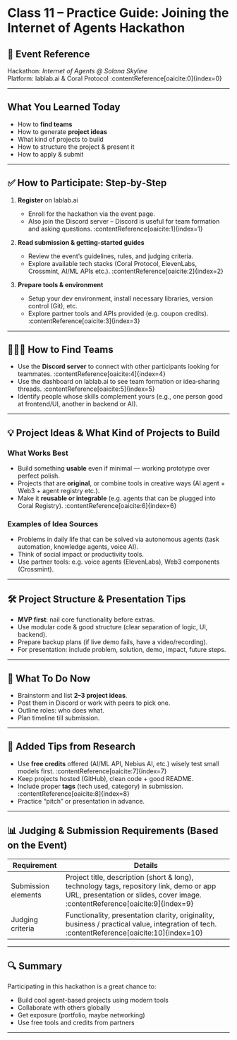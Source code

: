 # Class 11 – Practice Guide: Joining the Internet of Agents Hackathon

## 🔗 Event Reference
Hackathon: *Internet of Agents @ Solana Skyline*  
Platform: lablab.ai & Coral Protocol :contentReference[oaicite:0]{index=0}

---

## What You Learned Today
- How to **find teams**  
- How to generate **project ideas**  
- What kind of projects to build  
- How to structure the project & present it  
- How to apply & submit 

---

## ✅ How to Participate: Step‐by‐Step

1. **Register** on lablab.ai  
   - Enroll for the hackathon via the event page.  
   - Also join the Discord server – Discord is useful for team formation and asking questions. :contentReference[oaicite:1]{index=1}

2. **Read submission & getting-started guides**  
   - Review the event’s guidelines, rules, and judging criteria.  
   - Explore available tech stacks (Coral Protocol, ElevenLabs, Crossmint, AI/ML APIs etc.). :contentReference[oaicite:2]{index=2}

3. **Prepare tools & environment**  
   - Setup your dev environment, install necessary libraries, version control (Git), etc.  
   - Explore partner tools and APIs provided (e.g. coupon credits). :contentReference[oaicite:3]{index=3}

---

## 🧑‍🤝‍🧑 How to Find Teams

- Use the **Discord server** to connect with other participants looking for teammates. :contentReference[oaicite:4]{index=4}  
- Use the dashboard on lablab.ai to see team formation or idea‐sharing threads. :contentReference[oaicite:5]{index=5}  
- Identify people whose skills complement yours (e.g., one person good at frontend/UI, another in backend or AI).  

---

## 💡 Project Ideas & What Kind of Projects to Build

### What Works Best
- Build something **usable** even if minimal — working prototype over perfect polish.  
- Projects that are **original**, or combine tools in creative ways (AI agent + Web3 + agent registry etc.).  
- Make it **reusable or integrable** (e.g. agents that can be plugged into Coral Registry). :contentReference[oaicite:6]{index=6}  

### Examples of Idea Sources
- Problems in daily life that can be solved via autonomous agents (task automation, knowledge agents, voice AI).  
- Think of social impact or productivity tools.  
- Use partner tools: e.g. voice agents (ElevenLabs), Web3 components (Crossmint).  

---

## 🛠 Project Structure & Presentation Tips

- **MVP first**: nail core functionality before extras.  
- Use modular code & good structure (clear separation of logic, UI, backend).  
- Prepare backup plans (if live demo fails, have a video/recording).  
- For presentation: include problem, solution, demo, impact, future steps.  

---

## 📆 What To Do Now

- Brainstorm and list **2–3 project ideas**.  
- Post them in Discord or work with peers to pick one.  
- Outline roles: who does what.  
- Plan timeline till submission.  

---

## 🌟 Added Tips from Research

- Use **free credits** offered (AI/ML API, Nebius AI, etc.) wisely test small models first. :contentReference[oaicite:7]{index=7}  
- Keep projects hosted (GitHub), clean code + good README.  
- Include proper **tags** (tech used, category) in submission. :contentReference[oaicite:8]{index=8}  
- Practice “pitch” or presentation in advance.  

---

## 📊 Judging & Submission Requirements (Based on the Event)

| Requirement | Details |
|-------------|---------|
| Submission elements | Project title, description (short & long), technology tags, repository link, demo or app URL, presentation or slides, cover image. :contentReference[oaicite:9]{index=9} |
| Judging criteria | Functionality, presentation clarity, originality, business / practical value, integration of tech. :contentReference[oaicite:10]{index=10} |

---

## 🔍 Summary

Participating in this hackathon is a great chance to:

- Build cool agent-based projects using modern tools  
- Collaborate with others globally  
- Get exposure (portfolio, maybe networking)  
- Use free tools and credits from partners  

---

